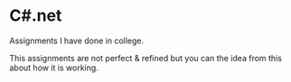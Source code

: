 # C#.net
Assignments I have done in college.

This assignments are not perfect & refined but you can the idea from this about how it is working.
